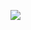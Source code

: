 
<img
  src="https://cr-ss-service.azurewebsites.net/api/ScreenShot?widget=summary&username=nealeu&badges=2&show-avatar=true&style=--header-bg-color:%23000;--border-radius:10px"
/>

<!--
**nealeu/nealeu** is a ✨ _special_ ✨ repository because its `README.md` (this file) appears on your GitHub profile.

Here are some ideas to get you started:

- 🔭 I’m currently working on ...
- 🌱 I’m currently learning ...
- 👯 I’m looking to collaborate on ...
- 🤔 I’m looking for help with ...
- 💬 Ask me about ...
- 📫 How to reach me: ...
- 😄 Pronouns: ...
- ⚡ Fun fact: ...
-->
